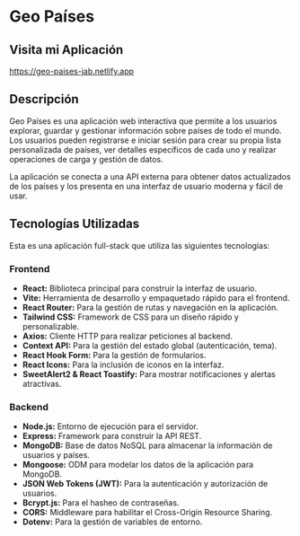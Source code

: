 # Geo Países

## Visita mi Aplicación

https://geo-paises-jab.netlify.app

## Descripción

Geo Países es una aplicación web interactiva que permite a los usuarios explorar, guardar y gestionar información sobre países de todo el mundo. Los usuarios pueden registrarse e iniciar sesión para crear su propia lista personalizada de países, ver detalles específicos de cada uno y realizar operaciones de carga y gestión de datos.

La aplicación se conecta a una API externa para obtener datos actualizados de los países y los presenta en una interfaz de usuario moderna y fácil de usar.

## Tecnologías Utilizadas

Esta es una aplicación full-stack que utiliza las siguientes tecnologías:

### **Frontend**

- **React:** Biblioteca principal para construir la interfaz de usuario.
- **Vite:** Herramienta de desarrollo y empaquetado rápido para el frontend.
- **React Router:** Para la gestión de rutas y navegación en la aplicación.
- **Tailwind CSS:** Framework de CSS para un diseño rápido y personalizable.
- **Axios:** Cliente HTTP para realizar peticiones al backend.
- **Context API:** Para la gestión del estado global (autenticación, tema).
- **React Hook Form:** Para la gestión de formularios.
- **React Icons:** Para la inclusión de iconos en la interfaz.
- **SweetAlert2 & React Toastify:** Para mostrar notificaciones y alertas atractivas.

### **Backend**

- **Node.js:** Entorno de ejecución para el servidor.
- **Express:** Framework para construir la API REST.
- **MongoDB:** Base de datos NoSQL para almacenar la información de usuarios y países.
- **Mongoose:** ODM para modelar los datos de la aplicación para MongoDB.
- **JSON Web Tokens (JWT):** Para la autenticación y autorización de usuarios.
- **Bcrypt.js:** Para el hasheo de contraseñas.
- **CORS:** Middleware para habilitar el Cross-Origin Resource Sharing.
- **Dotenv:** Para la gestión de variables de entorno.
